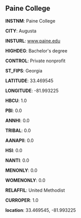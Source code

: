 
Paine College
---
**INSTNM**: Paine College

**CITY**: Augusta

**INSTURL**: www.paine.edu

**HIGHDEG**: Bachelor's degree

**CONTROL**: Private nonprofit

**ST_FIPS**: Georgia

**LATITUDE**: 33.469545

**LONGITUDE**: -81.993225

**HBCU**: 1.0

**PBI**: 0.0

**ANNHI**: 0.0

**TRIBAL**: 0.0

**AANAPII**: 0.0

**HSI**: 0.0

**NANTI**: 0.0

**MENONLY**: 0.0

**WOMENONLY**: 0.0

**RELAFFIL**: United Methodist

**CURROPER**: 1.0

**location**: 33.469545, -81.993225